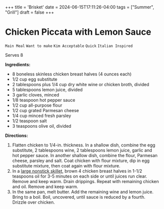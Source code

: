 +++
title = 'Brisket'
date = 2024-06-15T17:11:26-04:00
tags = ["Summer", "Grill"]
draft = false
+++
# Chicken Piccata with Lemon Sauce

`Main Meal` `Want to make` `Kim Acceptable` `Quick` `Italian Inspired`

Serves 8

**Ingredients:**

- 8 boneless skinless chicken breast halves (4 ounces each)
- 1/2 cup egg substitute
- 2 tablespoons plus 1/4 cup dry white wine or chicken broth, divided
- 5 tablespoons lemon juice, divided
- 3 garlic cloves, minced
- 1/8 teaspoon hot pepper sauce
- 1/2 cup all-purpose flour
- 1/2 cup grated Parmesan cheese
- 1/4 cup minced fresh parsley
- 1/2 teaspoon salt
- 3 teaspoons olive oil, divided

**Directions:**

1. Flatten chicken to 1/4-in. thickness. In a shallow dish, combine the egg substitute, 2 tablespoons wine, 2 tablespoons lemon juice, garlic and hot pepper sauce. In another shallow dish, combine the flour, Parmesan cheese, parsley and salt. Coat chicken with flour mixture, dip in egg substitute mixture, then coat again with flour mixture.
2. In a [large nonstick skillet](https://amzn.to/2Lmzyjb), brown 4 chicken breast halves in 1-1/2 teaspoons oil for 3-5 minutes on each side or until juices run clear. Remove and keep warm. Drain drippings. Repeat with remaining chicken and oil. Remove and keep warm.
3. In the same pan, melt butter. Add the remaining wine and lemon juice. Bring to a boil. Boil, uncovered, until sauce is reduced by a fourth. Drizzle over chicken.
